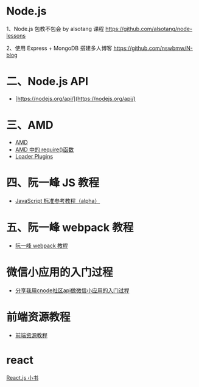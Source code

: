 # Node.js
1、Node.js 包教不包会 by alsotang 课程
https://github.com/alsotang/node-lessons

2、使用 Express + MongoDB 搭建多人博客
https://github.com/nswbmw/N-blog

# 二、Node.js API
- [https://nodejs.org/api/](https://nodejs.org/api/)

# 三、AMD
- [AMD](https://github.com/amdjs/amdjs-api/wiki/AMD-(%E4%B8%AD%E6%96%87%E7%89%88))
- [AMD 中的 require()函数](https://github.com/amdjs/amdjs-api/wiki/require-(%E4%B8%AD%E6%96%87%E7%89%88))
- [Loader Plugins](https://github.com/amdjs/amdjs-api/wiki/Loader-Plugins(%E4%B8%AD%E6%96%87%E7%89%88))

# 四、阮一峰 JS 教程
- [JavaScript 标准参考教程（alpha）](http://javascript.ruanyifeng.com/)

# 五、阮一峰 webpack 教程
- [阮一峰 webpack 教程](https://github.com/ruanyf/webpack-demos)

# 微信小应用的入门过程
- [分享我用cnode社区api做微信小应用的入门过程](https://cnodejs.org/topic/57ea257b3670ca3f44c5beb6)

# 前端资源教程
- [前端资源教程](https://cnodejs.org/topic/56ef3edd532839c33a99d00e)

# react

[React.js 小书](http://huziketang.com/books/react/)


